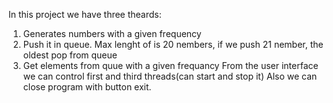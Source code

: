 In this project we have three theards: 
1. Generates numbers with a given frequency
2. Push it in queue. Max lenght of is 20 nembers, if we push 21 nember, the oldest pop from queue
3. Get elements from quue with a given frequancy
From the user interface we can control first and third threads(can start and stop it)
Also we can close program with button exit.
